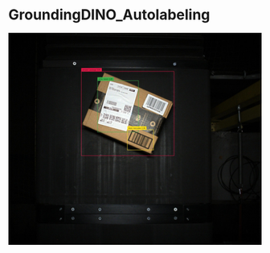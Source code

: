 # GroundingDINO_Autolabeling

![alt text](https://github.com/aarwitz/GroundingDINO_Autolabeling/blob/master/package_ex.jpg)
